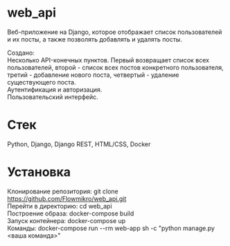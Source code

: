 # web_api
Веб-приложение на Django, которое отображает список пользователей и их посты, а также позволять добавлять и удалять посты.

Создано:\
Несколько API-конечных пунктов. Первый возвращает список всех пользователей, второй - список всех постов конкретного пользователя,
третий - добавление нового поста, четвертый - удаление существующего поста.\
Аутентификация и авторизация.\
Пользовательский интерфейс.
# Стек
Python, Django, Django REST, HTML/CSS, Docker
# Установка
Клонирование репозитория: git clone https://github.com/Flowmikro/web_api.git \
Перейти в директорию: cd web_api\
Построение образа: docker-compose build\
Запуск контейнера: docker-compose up \
Команды: docker-compose run --rm web-app sh -c "python manage.py <ваша команда>"



